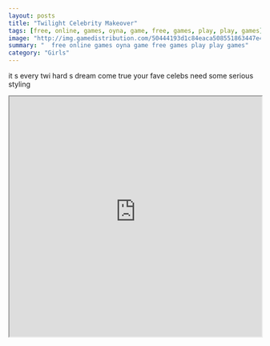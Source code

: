 ```yaml
---
layout: posts
title: "Twilight Celebrity Makeover"
tags: [free, online, games, oyna, game, free, games, play, play, games]
image: "http://img.gamedistribution.com/50444193d1c84eaca508551863447e47.jpg"
summary: "  free online games oyna game free games play play games"
category: "Girls"
---
```


it s every twi hard s dream come true your fave celebs need some serious styling

<iframe width="100%" height="480px;" src="http://flash.gamedistribution.com?game=50444193d1c84eaca508551863447e47"></iframe>